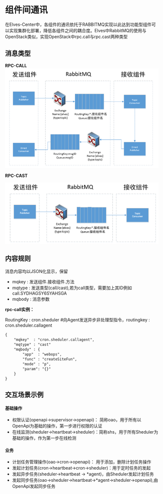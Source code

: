 # 组件间通讯

在Elves-Center中，各组件的通讯依托于RABBITMQ实现以此达到功能型组件可以实现集群化部署，降低各组件之间的耦合度。Elves中RabbitMQ的使用与OpenStack类似，实现OpenStack中rpc.call与rpc.cast两种类型

## 消息类型

**RPC-CALL**![](/assets/rpc-call.png)

**RPC-CAST**

![](/assets/rpc-cast.png)

## 内容规则

消息内容均以JSON化显示，保留

* mqkey    : 发送组件.接收组件.方法
* mqtype  : 发送类型\(call/cast\),若为call类型，需要加上其ID例如 call.SYDHAGSY6SYAHSGA
* mqbody : 消息参数

**rpc-call实例：**

RoutingKey : cron.sheduler \#向Agent发送异步非处理型指令，routingkey : cron.sheduler.callagent

```
{
    "mqkey"  : "cron.sheduler.callagent",
    "mqtype" : "cast"
    "mqbody" : {
        "app"  : "webops",
        "func" : "createSiteFun",
        "mode" : "p",
        "param": "{}"
    }
}
```

## 交互场景示例

#### 基础操作

* 权限认证\(openapi-&gt;supervisor-&gt;openapi\)： 简称oao，用于所有以OpenApi为基础的操作，第一步进行权限的认证
* 在线监测\(sheduler-&gt;heartbeat-&gt;sheduler\)：简称shs，用于所有Sheduler为基础的操作，作为第一步在线检测

#### 业务

* 计划任务管理操作\(oao-&gt;cron-&gt;openapi\)： 用于添加，删除计划任务操作
* 发起计划任务\(cron-&gt;heartbeat-&gt;cron-&gt;sheduler\)：用于定时任务的发起
* 发起异步任务\(sheduler-&gt;heartbeat -&gt; \*agent\)，由Sheduler发起计划任务
* 发起同步任务\(oao-&gt;sheduler-&gt;heartbeat-&gt;\*agent-&gt;sheduler-&gt;openapi\),由OpenApi发起同步任务



